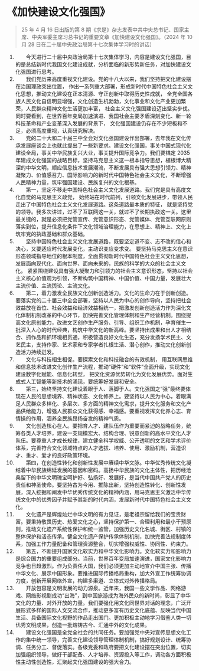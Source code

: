 # 《加快建设文化强国》[](https://sakib.hidns.co/政治理论/求是/加快建设文化强国.html#《加快建设文化强国》)

 

> 25 年 4 月 16 日出版的第 8 期《求是》杂志发表中共中央总书记、国家主席、中央军委主席习总书记的重要文章《加快建设文化强国》。（2024 年 10 月 28 日在二十届中央政治局第十七次集体学习时的讲话）

1.   今天进行二十届中央政治局第十七次集体学习，内容是建设文化强国，目的是总结新时代我国文化建设成就，分析面临的新形势新任务，对加快建设文化强国进行思考。
2.   我们党历来高度重视文化建设。党的十八大以来，我们坚持把文化建设摆在治国理政突出位置， 作出一系列重大部署，形成新时代中国特色社会主义文化思想，推动文化建设在正本清源、守正创新中取得历史性成就， 全党全国各族人民文化自信明显增强，文化创造生机勃勃，文化事业和文化产业更加繁荣，人民群众精神文化生活更加丰富， 社会主义文化强国建设迈出坚实步伐。同时要看到，在世界百年变局加速演进、我国社会主要矛盾深刻变化、新一轮科技革命和产业变革深入发展的背景下， 文化强国建设仍存在不少短板和不足，必须高度重视，认真研究解决。
3.   党的二十大和二十届三中全会对文化强国建设作出部署，去年我在文化传承发展座谈会上也就此提出了一些新要求。建设文化强国，事关中国式现代化建设全局，事关中华民族复兴大业，事关提升国际竞争力。我们要锚定 2035 年建成文化强国的战略目标，坚持马克思主义这一根本指导思想，植根博大精深的中华文明，顺应信息技术发展潮流，不断发展具有强大思想引领力、精神凝聚力、价值感召力、国际影响力的新时代中国特色社会主义文化，不断增强人民精神力量，筑牢强国建设、民族复兴的文化根基。
4.   第一，坚定不移走中国特色社会主义文化发展道路。我们党是具有高度文化自觉的马克思主义政党， 始终站在时代前列，引领文化发展进步，带领人民走出了中国特色社会主义文化发展道路。这条道路最本质的特征， 就是坚持党的领导。我多次讲过，过不了互联网这一关，就过不了长期执政这一关。这里最关键的，就是必须把党管宣传、党管意识形态、党管媒体、党管互联网原则落实到位，提升信息化条件下文化领域治理能力，在思想上、精神上、文化上筑牢党的执政基础和群众基础。
5.   坚持中国特色社会主义文化发展道路，既要坚定道不变、志不改的信心和决心，又要适应时代发展变化，主动识变应变求变。 要坚持马克思主义在意识形态领域指导地位的根本制度，全面贯彻新时代中国特色社会主义文化思想，发展面向现代化、面向世界、面向未来的，民族的科学的大众的社会主义文化。 紧紧围绕建设具有强大凝聚力和引领力的社会主义意识形态，坚持以社会主义核心价值观为引领，不断构筑中国精神、中国价值、中国力量，发展壮大主流价值、主流舆论、主流文化。
6.   第二，着力激发全民族文化创新创造活力。文化的生命力在于创新创造。要落实党的二十届三中全会部署，坚持以人民为中心的创作导向，坚持把社会效益放在首位、社会效益和经济效益相统一，把激发创新创造活力作为深化文化体制机制改革的中心环节，加快完善文化管理体制和生产经营机制。围绕提高文化原创能力，改进文艺创作生产服务、引导、组织工作机制，孕育催生一批深入人心的时代经典，构筑中华文化的新高峰。要坚持出成果和出人才相结合、抓作品和抓环境相贯通，积极营造良好文化生态，充分发扬学术民主、文艺民主，支持作家、艺术家和专家学者扎根生活、潜心创作，推动文化创新创造活力持续迸发。
7.   文化与科技相生相促。要探索文化和科技融合的有效机制， 用互联网思维和信息技术改进文化创作生产流程，推动“硬件”和“软件”全面升级，实现文化建设数字化赋能、信息化转型， 把文化资源优势转化为文化发展优势。面对生成式人工智能等新技术的涌现，要统筹好发展和安全。
8.   第三，始终坚持文化建设着眼于人、落脚于人。文化强国之“强”最终要体现在人民的思想境界、精神状态、文化修养上。要坚持以人民为中心，着眼满足人民群众多样化、多层次、多方面的精神文化需求，提升文化服务和文化产品供给能力，增强人民群众文化获得感、幸福感。要重视发挥文化养心志、育情操的作用，涵养全民族昂扬奋发的精神气质。
9.   文化创造核心在人。要把育人才、建队伍作为重要而紧迫的战略任务，统筹各类人才培养，建设一支规模宏大、结构合理、锐意创新的高水平文化人才队伍。要尊重人才成长规律，建立健全科学权威、公开透明的文艺和学术评价体系，完善符合文化领域特点的人才选拔、培养、使用、激励机制，营造识才、重才、爱才的良好政策环境。
10.   第四，在创造性转化和创新性发展中赓续中华文脉。中华优秀传统文化凝结着中华民族绵延发展的基因和密码。高扬中华民族的文化主体性，把历经沧桑留下的中华文明瑰宝呵护好、弘扬好、发展好，是当代中国共产党人的历史责任和神圣使命。要坚持古为今用、推陈出新，坚持创造性转化、创新性发展，深入挖掘和阐发中华优秀传统文化的精神内涵，用马克思主义激活中华传统文化中的优秀因子并赋予其新的时代内涵，发展新时代中国特色社会主义文化。
11.   文化遗产是辉煌灿烂中华文明的有力见证，是老祖宗留给我们的宝贵财富。要秉持敬畏历史、热爱文化之心，坚持保护第一、合理利用和最小干预原则，推动文化遗产系统性保护和统一监管，加强历史文化名城、街区、村镇的整体保护和活态传承。健全文化遗产保护传承体制机制，加快完善法规制度体系，加强工作力量配备和管理资源整合，切实增强权威性、协同性、约束力。
12.   第五，不断提升国家文化软实力和中华文化影响力。文化软实力和影响力是综合国力的重要组成部分。当前，世界百年变局加速演进，国家文化影响力竞争也日趋激烈。作为负责任大国，我们必须更加主动地宣介中国主张、传播中华文化、展示中国形象。要推进国际传播格局重构，加大外宣工作统筹协调力度，创新开展网络外宣，构建多渠道、立体式对外传播格局。
13.   开放包容是文明发展的动力源泉。近年来，我国一些文学作品、网络游戏、网络影视剧成功“出海”，到中国旅游成为海外民众的新时尚，彰显了中华文化的力量、对外开放的力量。我们要强化用文化同世界对话的理念，广泛开展形式多样的国际人文交流合作，推动更多富有历史文化底蕴、反映当代中国生活、具备国际文化视野的作品走出国门。更加积极主动地学习借鉴人类一切优秀文明成果，创造一批熔铸古今、汇通中外的文化成果。
14.   建设文化强国是全党全社会的共同任务。要加强党中央对宣传思想文化工作的集中统一领导，完善文化建设领导管理体制机制，搞好规划设计、统筹协调、任务分工、督促落实。各级党委和政府要把文化建设摆在突出位置，切实加强组织领导，做好干部配备、人才培养、资源投入等工作，调动各方面积极性主动性创造性，汇聚起文化强国建设的强大合力。



